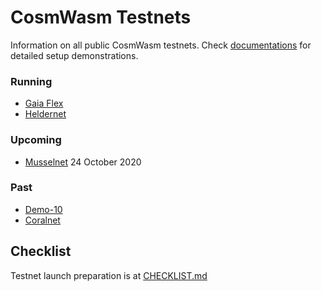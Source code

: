 # CosmWasm Testnets

Information on all public CosmWasm testnets. Check 
[documentations](https://docs.cosmwasm.com/testnets/build-requirements.html) for detailed setup demonstrations.

### Running

* [Gaia Flex](./gaia-flex)
* [Heldernet](./heldernet)

### Upcoming

* [Musselnet](./musselnet) 24 October 2020

### Past

* [Demo-10](./demo-10)
* [Coralnet](./coralnet)

## Checklist

Testnet launch preparation is at [CHECKLIST.md](./CHECKLIST.md)
